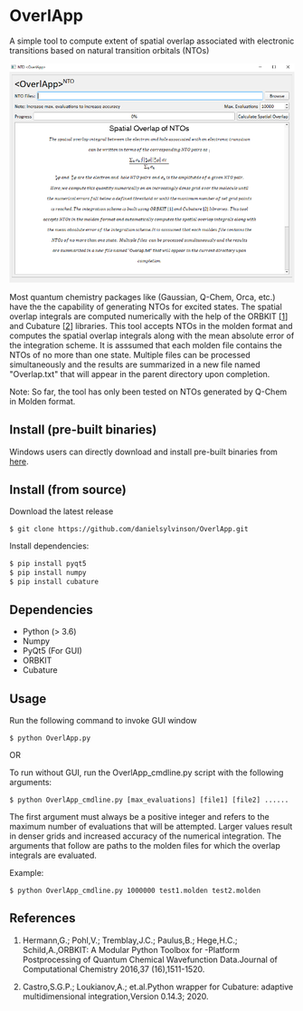 # OverlApp
A simple tool to compute extent of spatial overlap associated with electronic transitions based on natural transition orbitals (NTOs)


<img src="https://github.com/danielsylvinson/OverlApp/blob/master/console.PNG"> 


Most quantum chemistry packages like (Gaussian, Q-Chem, Orca, etc.) have the the capability of generating NTOs for excited states. The spatial overlap integrals are computed numerically with the help of the ORBKIT [[1](https://orbkit.github.io/)] and Cubature [[2](https://pypi.org/project/cubature/)] libraries.  This tool accepts NTOs in the molden format and computes the spatial overlap integrals along with the mean absolute error of the integration scheme. It is asssumed that each molden file contains the NTOs of no more than one state. Multiple files  can be processed simultaneously and the results are summarized in a new file named "Overlap.txt" that will appear in the parent directory upon completion.

Note: So far, the tool has only been tested on NTOs generated by Q-Chem in Molden format.


## Install (pre-built binaries)

Windows users can directly download and install pre-built binaries from [here](https://github.com/danielsylvinson/OverlApp/blob/master/Win_build/OverlApp.zip).


## Install (from source)

Download the latest release

```
$ git clone https://github.com/danielsylvinson/OverlApp.git
```

Install dependencies:

```
$ pip install pyqt5
$ pip install numpy
$ pip install cubature
```

## Dependencies
- Python (> 3.6)
- Numpy
- PyQt5 (For GUI)
- ORBKIT
- Cubature

## Usage
Run the following command to invoke GUI window
```
$ python OverlApp.py
```

OR

To run without GUI, run the OverlApp_cmdline.py script with the following arguments:
```
$ python OverlApp_cmdline.py [max_evaluations] [file1] [file2] ...... 
```
The first argument must always be a positive integer and refers to the maximum number of evaluations that will be attempted. Larger values result in denser grids and increased accuracy of the numerical integration. The arguments that follow are paths to the molden files for which the overlap integrals are evaluated.  

Example:
```
$ python OverlApp_cmdline.py 1000000 test1.molden test2.molden
```



## References

1.  Hermann,G.; Pohl,V.; Tremblay,J.C.; Paulus,B.; Hege,H.C.; Schild,A.,ORBKIT: A Modular Python Toolbox for -Platform Postprocessing of Quantum Chemical Wavefunction Data.Journal of Computational Chemistry 2016,37 (16),1511-1520.

2.  Castro,S.G.P.; Loukianov,A.; et.al.Python wrapper for Cubature: adaptive multidimensional integration,Version 0.14.3; 2020.
